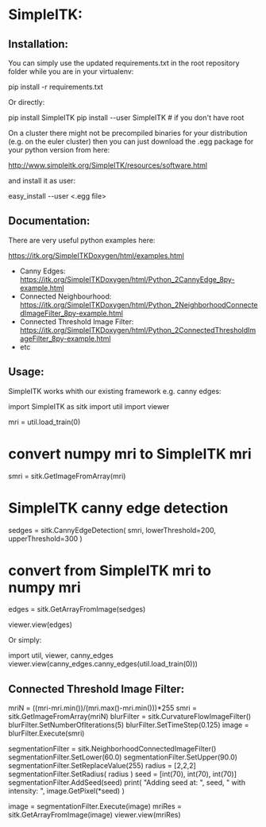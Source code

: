 SimpleITK:
===========

Installation:
-------------

You can simply use the updated requirements.txt in the root repository folder
while you are in your virtualenv:

pip install -r requirements.txt

Or directly:

pip install SimpleITK
pip install --user SimpleITK # if you don't have root


On a cluster there might not be precompiled binaries for your distribution
(e.g. on the euler cluster) then you can just download the .egg package for
your python version from here:

http://www.simpleitk.org/SimpleITK/resources/software.html

and install it as user:

easy_install --user <.egg file>


Documentation:
--------------

There are very useful python examples here:

https://itk.org/SimpleITKDoxygen/html/examples.html

- Canny Edges: https://itk.org/SimpleITKDoxygen/html/Python_2CannyEdge_8py-example.html
- Connected Neighbourhood: https://itk.org/SimpleITKDoxygen/html/Python_2NeighborhoodConnectedImageFilter_8py-example.html
- Connected Threshold Image Filter: https://itk.org/SimpleITKDoxygen/html/Python_2ConnectedThresholdImageFilter_8py-example.html
- etc

Usage:
------

SimpleITK works whith our existing framework e.g. canny edges:

import SimpleITK as sitk
import util
import viewer

mri = util.load_train(0)

# convert numpy mri to SimpleITK mri
smri = sitk.GetImageFromArray(mri)

# SimpleITK canny edge detection
sedges = sitk.CannyEdgeDetection(
  smri,
  lowerThreshold=200,
  upperThreshold=300
)

# convert from SimpleITK mri to numpy mri
edges = sitk.GetArrayFromImage(sedges)

viewer.view(edges)

Or simply:

import util, viewer, canny_edges
viewer.view(canny_edges.canny_edges(util.load_train(0)))


Connected Threshold Image Filter:
-------------------------------------
mriN = ((mri-mri.min())/(mri.max()-mri.min()))*255
smri = sitk.GetImageFromArray(mriN)
blurFilter = sitk.CurvatureFlowImageFilter()
blurFilter.SetNumberOfIterations(5)
blurFilter.SetTimeStep(0.125)
image = blurFilter.Execute(smri)

segmentationFilter = sitk.NeighborhoodConnectedImageFilter()
segmentationFilter.SetLower(60.0)
segmentationFilter.SetUpper(90.0)
segmentationFilter.SetReplaceValue(255)
radius = [2,2,2]
segmentationFilter.SetRadius( radius )
seed = [int(70), int(70), int(70)]
segmentationFilter.AddSeed(seed)
print( "Adding seed at: ", seed, " with intensity: ", image.GetPixel(*seed) )

image = segmentationFilter.Execute(image)
mriRes = sitk.GetArrayFromImage(image)
viewer.view(mriRes)
